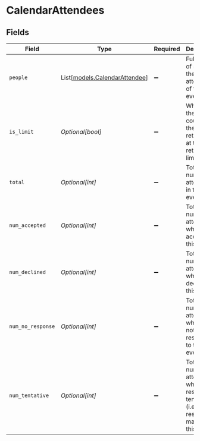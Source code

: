 # CalendarAttendees


## Fields

| Field                                                                                          | Type                                                                                           | Required                                                                                       | Description                                                                                    |
| ---------------------------------------------------------------------------------------------- | ---------------------------------------------------------------------------------------------- | ---------------------------------------------------------------------------------------------- | ---------------------------------------------------------------------------------------------- |
| `people`                                                                                       | List[[models.CalendarAttendee](../models/calendarattendee.md)]                                 | :heavy_minus_sign:                                                                             | Full details of some of the attendees of this event                                            |
| `is_limit`                                                                                     | *Optional[bool]*                                                                               | :heavy_minus_sign:                                                                             | Whether the total count of the people returned is at the retrieval limit.                      |
| `total`                                                                                        | *Optional[int]*                                                                                | :heavy_minus_sign:                                                                             | Total number of attendees in this event.                                                       |
| `num_accepted`                                                                                 | *Optional[int]*                                                                                | :heavy_minus_sign:                                                                             | Total number of attendees who have accepted this event.                                        |
| `num_declined`                                                                                 | *Optional[int]*                                                                                | :heavy_minus_sign:                                                                             | Total number of attendees who have declined this event.                                        |
| `num_no_response`                                                                              | *Optional[int]*                                                                                | :heavy_minus_sign:                                                                             | Total number of attendees who have not responded to this event.                                |
| `num_tentative`                                                                                | *Optional[int]*                                                                                | :heavy_minus_sign:                                                                             | Total number of attendees who have responded tentatively (i.e. responded maybe) to this event. |